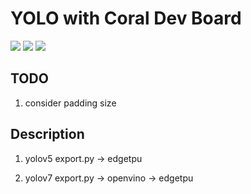 # YOLO with Coral Dev Board

<img src="https://github.com/ultralytics/yolov5/releases/download/v1.0/splash.jpg"/>
<img src="https://github.com/WongKinYiu/yolov7/raw/main/figure/performance.png"/>
<img src="https://lh3.googleusercontent.com/ySyx1CFwvy7dxA6L7XJCOb4jD6H4UK1DYa6jUUm8EFFbC40ce3YXkWNDKPnQLtATwhSDThPi0Dr5LfJHBzYf6VM7y5W7XT3qYrjWIA=w1000-rw"/>

## TODO

1. consider padding size



## Description

1. yolov5
export.py -> edgetpu

2. yolov7
export.py -> openvino -> edgetpu